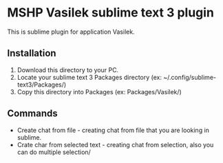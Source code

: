 # MSHP Vasilek sublime text 3 plugin
This is sublime plugin for application Vasilek.  

## Installation
1. Download this directory to your PC.
2. Locate your sublime text 3 Packages directory (ex: ~/.config/sublime-text3/Packages/)
3. Copy this directory into Packages (ex: Packages/Vasilek/)
## Commands
* Create chat from file - creating chat from file that you are looking in sublime.  
* Crate char from selected text - creating chat from selection, also you can do multiple selection/

